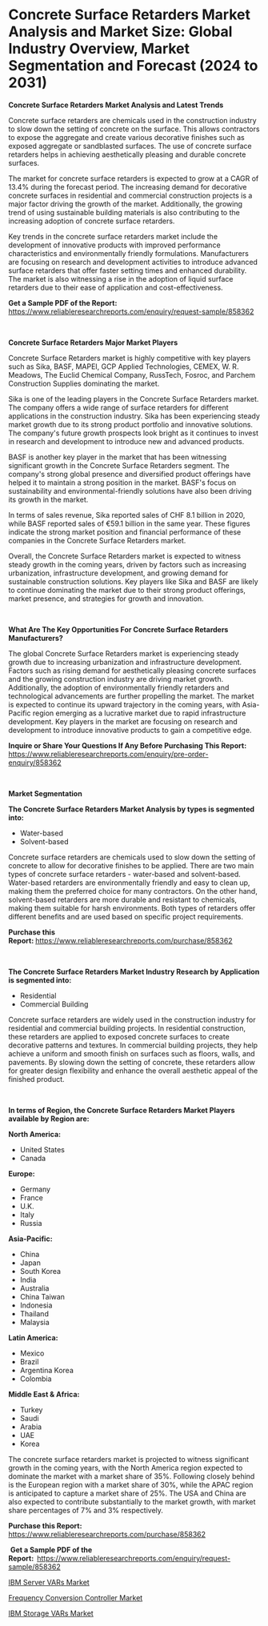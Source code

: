 <p><h1>Concrete Surface Retarders Market Analysis and Market Size: Global Industry Overview, Market Segmentation and Forecast (2024 to 2031)</h1></p><p><strong>Concrete Surface Retarders Market Analysis and Latest Trends</strong></p>
<p><p>Concrete surface retarders are chemicals used in the construction industry to slow down the setting of concrete on the surface. This allows contractors to expose the aggregate and create various decorative finishes such as exposed aggregate or sandblasted surfaces. The use of concrete surface retarders helps in achieving aesthetically pleasing and durable concrete surfaces.</p><p>The market for concrete surface retarders is expected to grow at a CAGR of 13.4% during the forecast period. The increasing demand for decorative concrete surfaces in residential and commercial construction projects is a major factor driving the growth of the market. Additionally, the growing trend of using sustainable building materials is also contributing to the increasing adoption of concrete surface retarders.</p><p>Key trends in the concrete surface retarders market include the development of innovative products with improved performance characteristics and environmentally friendly formulations. Manufacturers are focusing on research and development activities to introduce advanced surface retarders that offer faster setting times and enhanced durability. The market is also witnessing a rise in the adoption of liquid surface retarders due to their ease of application and cost-effectiveness.</p></p>
<p><strong>Get a Sample PDF of the Report:&nbsp;</strong> <a href="https://www.reliableresearchreports.com/enquiry/request-sample/858362">https://www.reliableresearchreports.com/enquiry/request-sample/858362</a></p>
<p>&nbsp;</p>
<p><strong>Concrete Surface Retarders Major Market Players</strong></p>
<p><p>Concrete Surface Retarders market is highly competitive with key players such as Sika, BASF, MAPEI, GCP Applied Technologies, CEMEX, W. R. Meadows, The Euclid Chemical Company, RussTech, Fosroc, and Parchem Construction Supplies dominating the market.</p><p>Sika is one of the leading players in the Concrete Surface Retarders market. The company offers a wide range of surface retarders for different applications in the construction industry. Sika has been experiencing steady market growth due to its strong product portfolio and innovative solutions. The company's future growth prospects look bright as it continues to invest in research and development to introduce new and advanced products.</p><p>BASF is another key player in the market that has been witnessing significant growth in the Concrete Surface Retarders segment. The company's strong global presence and diversified product offerings have helped it to maintain a strong position in the market. BASF's focus on sustainability and environmental-friendly solutions have also been driving its growth in the market.</p><p>In terms of sales revenue, Sika reported sales of CHF 8.1 billion in 2020, while BASF reported sales of €59.1 billion in the same year. These figures indicate the strong market position and financial performance of these companies in the Concrete Surface Retarders market.</p><p>Overall, the Concrete Surface Retarders market is expected to witness steady growth in the coming years, driven by factors such as increasing urbanization, infrastructure development, and growing demand for sustainable construction solutions. Key players like Sika and BASF are likely to continue dominating the market due to their strong product offerings, market presence, and strategies for growth and innovation.</p></p>
<p>&nbsp;</p>
<p><strong>What Are The Key Opportunities For Concrete Surface Retarders Manufacturers?</strong></p>
<p><p>The global Concrete Surface Retarders market is experiencing steady growth due to increasing urbanization and infrastructure development. Factors such as rising demand for aesthetically pleasing concrete surfaces and the growing construction industry are driving market growth. Additionally, the adoption of environmentally friendly retarders and technological advancements are further propelling the market. The market is expected to continue its upward trajectory in the coming years, with Asia-Pacific region emerging as a lucrative market due to rapid infrastructure development. Key players in the market are focusing on research and development to introduce innovative products to gain a competitive edge.</p></p>
<p><strong>Inquire or Share Your Questions If Any Before Purchasing This Report:</strong> <a href="https://www.reliableresearchreports.com/enquiry/pre-order-enquiry/858362">https://www.reliableresearchreports.com/enquiry/pre-order-enquiry/858362</a></p>
<p>&nbsp;</p>
<p><strong>Market Segmentation</strong></p>
<p><strong>The Concrete Surface Retarders Market Analysis by types is segmented into:</strong></p>
<p><ul><li>Water-based</li><li>Solvent-based</li></ul></p>
<p><p>Concrete surface retarders are chemicals used to slow down the setting of concrete to allow for decorative finishes to be applied. There are two main types of concrete surface retarders - water-based and solvent-based. Water-based retarders are environmentally friendly and easy to clean up, making them the preferred choice for many contractors. On the other hand, solvent-based retarders are more durable and resistant to chemicals, making them suitable for harsh environments. Both types of retarders offer different benefits and are used based on specific project requirements.</p></p>
<p><strong>Purchase this Report:&nbsp;</strong><a href="https://www.reliableresearchreports.com/purchase/858362">https://www.reliableresearchreports.com/purchase/858362</a></p>
<p>&nbsp;</p>
<p><strong>The Concrete Surface Retarders Market Industry Research by Application is segmented into:</strong></p>
<p><ul><li>Residential</li><li>Commercial Building</li></ul></p>
<p><p>Concrete surface retarders are widely used in the construction industry for residential and commercial building projects. In residential construction, these retarders are applied to exposed concrete surfaces to create decorative patterns and textures. In commercial building projects, they help achieve a uniform and smooth finish on surfaces such as floors, walls, and pavements. By slowing down the setting of concrete, these retarders allow for greater design flexibility and enhance the overall aesthetic appeal of the finished product.</p></p>
<p>&nbsp;</p>
<p><strong>In terms of Region, the Concrete Surface Retarders Market Players available by Region are:</strong></p>
<p>
    <p> <strong> North America: </strong>
        <ul>
            <li>United States</li>
            <li>Canada</li>
        </ul>
        </p> 
    <p> <strong> Europe: </strong>
        <ul>
            <li>Germany</li>
            <li>France</li>
            <li>U.K.</li>
            <li>Italy</li>
            <li>Russia</li>
        </ul>
        </p> 
    <p> <strong> Asia-Pacific: </strong>
        <ul>
            <li>China</li>
            <li>Japan</li>
            <li>South Korea</li>
            <li>India</li>
            <li>Australia</li>
            <li>China Taiwan</li>
            <li>Indonesia</li>
            <li>Thailand</li>
            <li>Malaysia</li>
        </ul>
        </p> 
    <p> <strong> Latin America: </strong>
        <ul>
            <li>Mexico</li>
            <li>Brazil</li>
            <li>Argentina Korea</li>
            <li>Colombia</li>
        </ul>
        </p> 
    <p> <strong> Middle East & Africa: </strong>
        <ul>
            <li>Turkey</li>
            <li>Saudi</li>
            <li>Arabia</li>
            <li>UAE</li>
            <li>Korea</li>
        </ul>
    </p>
    </p>
<p><p>The concrete surface retarders market is projected to witness significant growth in the coming years, with the North America region expected to dominate the market with a market share of 35%. Following closely behind is the European region with a market share of 30%, while the APAC region is anticipated to capture a market share of 25%. The USA and China are also expected to contribute substantially to the market growth, with market share percentages of 7% and 3% respectively.</p></p>
<p><strong>Purchase this Report: </strong><a href="https://www.reliableresearchreports.com/purchase/858362">https://www.reliableresearchreports.com/purchase/858362</a></p>
<p>&nbsp;<strong>Get a Sample PDF of the Report:&nbsp;&nbsp;</strong><a href="https://www.reliableresearchreports.com/enquiry/request-sample/858362">https://www.reliableresearchreports.com/enquiry/request-sample/858362</a></p>
<p><strong></strong></p>
<p><p><a href="https://view.publitas.com/reportprime-1/ibm-server-vars-market-challenges-opportunities-and-growth-drivers-and-major-market-players-forecasted-for-period-from-2023-2030/">IBM Server VARs Market</a></p><p><a href="https://view.publitas.com/reportprime-1/global-frequency-conversion-controller-market-size-and-market-trends-insights-and-projections-from-2023-to-2030/">Frequency Conversion Controller Market</a></p><p><a href="https://view.publitas.com/reportprime-1/ibm-storage-vars-market-size-and-examines-its-market-scope-with-a-primary-focus-on-growth-opportunities-and-forecasted-trends-spanning-from-2023-to-2030/">IBM Storage VARs Market</a></p></p>